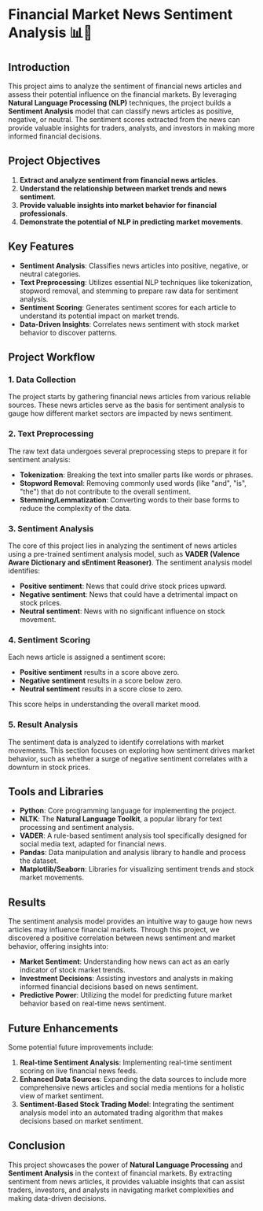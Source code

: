 
# Financial Market News Sentiment Analysis 📊📰

## Introduction
This project aims to analyze the sentiment of financial news articles and assess their potential influence on the financial markets. By leveraging **Natural Language Processing (NLP)** techniques, the project builds a **Sentiment Analysis** model that can classify news articles as positive, negative, or neutral. The sentiment scores extracted from the news can provide valuable insights for traders, analysts, and investors in making more informed financial decisions.


## Project Objectives

1. **Extract and analyze sentiment from financial news articles**.
2. **Understand the relationship between market trends and news sentiment**.
3. **Provide valuable insights into market behavior for financial professionals**.
4. **Demonstrate the potential of NLP in predicting market movements**.


## Key Features

- **Sentiment Analysis**: Classifies news articles into positive, negative, or neutral categories.
- **Text Preprocessing**: Utilizes essential NLP techniques like tokenization, stopword removal, and stemming to prepare raw data for sentiment analysis.
- **Sentiment Scoring**: Generates sentiment scores for each article to understand its potential impact on market trends.
- **Data-Driven Insights**: Correlates news sentiment with stock market behavior to discover patterns.


## Project Workflow

### 1. **Data Collection**
The project starts by gathering financial news articles from various reliable sources. These news articles serve as the basis for sentiment analysis to gauge how different market sectors are impacted by news sentiment.

### 2. **Text Preprocessing**
The raw text data undergoes several preprocessing steps to prepare it for sentiment analysis:
- **Tokenization**: Breaking the text into smaller parts like words or phrases.
- **Stopword Removal**: Removing commonly used words (like "and", "is", "the") that do not contribute to the overall sentiment.
- **Stemming/Lemmatization**: Converting words to their base forms to reduce the complexity of the data.

### 3. **Sentiment Analysis**
The core of this project lies in analyzing the sentiment of news articles using a pre-trained sentiment analysis model, such as **VADER (Valence Aware Dictionary and sEntiment Reasoner)**. The sentiment analysis model identifies:
- **Positive sentiment**: News that could drive stock prices upward.
- **Negative sentiment**: News that could have a detrimental impact on stock prices.
- **Neutral sentiment**: News with no significant influence on stock movement.

### 4. **Sentiment Scoring**
Each news article is assigned a sentiment score:
- **Positive sentiment** results in a score above zero.
- **Negative sentiment** results in a score below zero.
- **Neutral sentiment** results in a score close to zero.

This score helps in understanding the overall market mood.

### 5. **Result Analysis**
The sentiment data is analyzed to identify correlations with market movements. This section focuses on exploring how sentiment drives market behavior, such as whether a surge of negative sentiment correlates with a downturn in stock prices.


## Tools and Libraries

- **Python**: Core programming language for implementing the project.
- **NLTK**: The **Natural Language Toolkit**, a popular library for text processing and sentiment analysis.
- **VADER**: A rule-based sentiment analysis tool specifically designed for social media text, adapted for financial news.
- **Pandas**: Data manipulation and analysis library to handle and process the dataset.
- **Matplotlib/Seaborn**: Libraries for visualizing sentiment trends and stock market movements.


## Results

The sentiment analysis model provides an intuitive way to gauge how news articles may influence financial markets. Through this project, we discovered a positive correlation between news sentiment and market behavior, offering insights into:
- **Market Sentiment**: Understanding how news can act as an early indicator of stock market trends.
- **Investment Decisions**: Assisting investors and analysts in making informed financial decisions based on news sentiment.
- **Predictive Power**: Utilizing the model for predicting future market behavior based on real-time news sentiment.


## Future Enhancements

Some potential future improvements include:
1. **Real-time Sentiment Analysis**: Implementing real-time sentiment scoring on live financial news feeds.
2. **Enhanced Data Sources**: Expanding the data sources to include more comprehensive news articles and social media mentions for a holistic view of market sentiment.
3. **Sentiment-Based Stock Trading Model**: Integrating the sentiment analysis model into an automated trading algorithm that makes decisions based on market sentiment.


## Conclusion

This project showcases the power of **Natural Language Processing** and **Sentiment Analysis** in the context of financial markets. By extracting sentiment from news articles, it provides valuable insights that can assist traders, investors, and analysts in navigating market complexities and making data-driven decisions.

